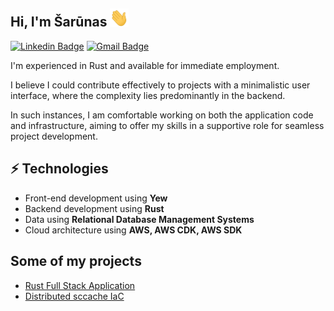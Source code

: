 <h2> Hi, I'm Šarūnas <img src="https://raw.githubusercontent.com/ABSphreak/ABSphreak/master/gifs/Hi.gif" width="30px"> </h2>

[![Linkedin Badge](https://img.shields.io/badge/-sarunasgincas-blue?style=flat-square&logo=Linkedin&logoColor=white&link=https://www.linkedin.com/in/sarunas-gincas-a91676211/)](https://www.linkedin.com/in/sarunas-gincas-a91676211/) 
[![Gmail Badge](https://img.shields.io/badge/-sarunas.gincas@gmail.com-c14438?style=flat-square&logo=Gmail&logoColor=white&link=mailto:sarunas.gincas@gmail.com)](mailto:sarunas.gincas@gmail.com)

I'm experienced in Rust and available for immediate employment.

I believe I could contribute effectively to projects with a minimalistic user interface, where the complexity lies predominantly in the backend. 

In such instances, I am comfortable working on both the application code and infrastructure, aiming to offer my skills in a supportive role for seamless project development.

## ⚡ Technologies
- Front-end development using **Yew**
- Backend development using **Rust**
- Data using **Relational Database Management Systems**
- Cloud architecture using **AWS, AWS CDK, AWS SDK**

## Some of my projects
- [Rust Full Stack Application](https://github.com/Saruniks/cdk-rust-full-stack-app)
- [Distributed sccache IaC](https://github.com/Saruniks/sccache-dist-cdktf)
